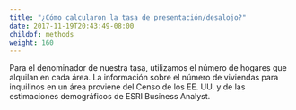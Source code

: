 ```yaml
---
title: "¿Cómo calcularon la tasa de presentación/desalojo?"
date: 2017-11-19T20:43:49-08:00
childof: methods
weight: 160
---
```

Para el denominador de nuestra tasa, utilizamos el número de hogares que alquilan en cada área. La información sobre el número de viviendas para inquilinos en un área proviene del Censo de los EE. UU. y de las estimaciones demográficos de ESRI Business Analyst.